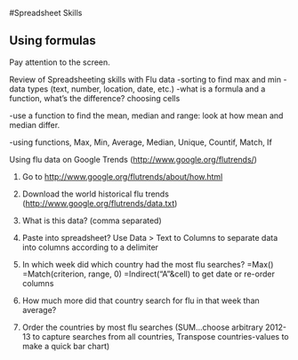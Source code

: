 #Spreadsheet Skills

## Using formulas
Pay attention to the screen. 

Review of Spreadsheeting skills with Flu data
-sorting to find max and min
-data types (text, number, location, date, etc.)
-what is a formula and a function, what’s the difference? choosing cells

-use a function to find the mean, median and range: look at how mean and median differ. 

-using functions, Max, Min, Average, Median, Unique, Countif, Match, If


Using flu data on Google Trends (http://www.google.org/flutrends/)
1. Go to http://www.google.org/flutrends/about/how.html
2. Download the world historical flu trends (http://www.google.org/flutrends/data.txt)
3. What is this data? (comma separated)
4. Paste into spreadsheet? Use Data > Text to Columns to separate data into columns according to a delimiter
5. In which week did which country had the most flu searches?
=Max()
=Match(criterion, range, 0)
=Indirect(“A”&cell) to get date
or re-order columns


6. How much more did that country search for flu in that week than average?
7. Order the countries by most flu searches (SUM...choose arbitrary 2012-13 to capture searches from all countries, Transpose countries-values to make a quick bar chart)

